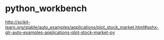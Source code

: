 # python_workbench
http://scikit-learn.org/stable/auto_examples/applications/plot_stock_market.html#sphx-glr-auto-examples-applications-plot-stock-market-py
